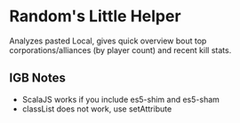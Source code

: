 Random's Little Helper
======================


Analyzes pasted Local, gives quick overview bout top corporations/alliances (by player count) and
recent kill stats.


IGB Notes
---------

* ScalaJS works if you include es5-shim and es5-sham
* classList does not work, use setAttribute
